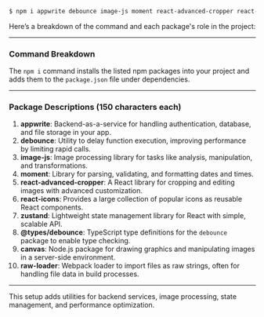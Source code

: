 




```bash  
$ npm i appwrite debounce image-js moment react-advanced-cropper react-icons zustand @types/debounce canvas raw-loader
```

Here’s a breakdown of the command and each package's role in the project:

---

### **Command Breakdown**
The `npm i` command installs the listed npm packages into your project and adds them to the `package.json` file under dependencies.

---

### **Package Descriptions (150 characters each)**

1. **appwrite**: Backend-as-a-service for handling authentication, database, and file storage in your app.
2. **debounce**: Utility to delay function execution, improving performance by limiting rapid calls.
3. **image-js**: Image processing library for tasks like analysis, manipulation, and transformations.
4. **moment**: Library for parsing, validating, and formatting dates and times.
5. **react-advanced-cropper**: A React library for cropping and editing images with advanced customization.
6. **react-icons**: Provides a large collection of popular icons as reusable React components.
7. **zustand**: Lightweight state management library for React with simple, scalable API.
8. **@types/debounce**: TypeScript type definitions for the `debounce` package to enable type checking.
9. **canvas**: Node.js package for drawing graphics and manipulating images in a server-side environment.
10. **raw-loader**: Webpack loader to import files as raw strings, often for handling file data in build processes. 

---

This setup adds utilities for backend services, image processing, state management, and performance optimization.